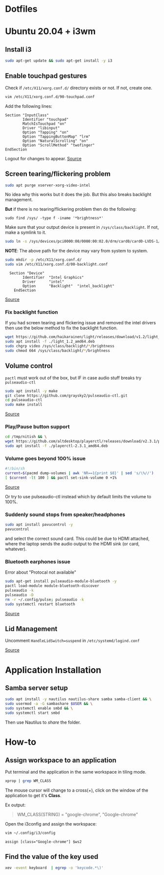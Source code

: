 # Dotfiles

# Ubuntu 20.04 + i3wm

## Install i3

```bash
sudo apt-get update && sudo apt-get install -y i3
```

## Enable touchpad gestures

Check if `/etc/X11/xorg.conf.d/` directory exists or not. If not, create one.

```bash
vim /etc/X11/xorg.conf.d/90-touchpad.conf
```

Add the following lines:

```vim
Section "InputClass"
        Identifier "touchpad"
        MatchIsTouchpad "on"
        Driver "libinput"
        Option "Tapping" "on"
        Option "TappingButtonMap" "lrm"
        Option "NaturalScrolling" "on"
        Option "ScrollMethod" "twofinger"
EndSection
```

Logout for changes to appear.
[Source](https://cravencode.com/post/essentials/enable-tap-to-click-in-i3wm/)


## Screen tearing/flickering problem

```bash
sudo apt purge xserver-xorg-video-intel
```

No idea why this works but it does the job. But this also breaks backlight management.

**But** if there is no tearing/flickering problem then do the following:

```vim
sudo find /sys/ -type f -iname '*brightness*'
```

Make sure that your output device is present in `/sys/class/backlight`. If not, make a symlink to it.

```bash
sudo ln -s /sys/devices/pci0000:00/0000:00:02.0/drm/card0/card0-LVDS-1/intel_backlight  /sys/class/backlight
```

**NOTE**: The above path for the device may vary from system to system.

```bash
sudo mkdir -p /etc/X11/xorg.conf.d/ 
sudo vim /etc/X11/xorg.conf.d/00-backlight.conf
```

```vim
  Section "Device"
        Identifier  "Intel Graphics"
        Driver      "intel"
        Option      "Backlight"  "intel_backlight"
    EndSection
```

[Source](https://askubuntu.com/questions/715306/xbacklight-no-outputs-have-backlight-property-no-sys-class-backlight-folder)


### Fix backlight function

If you had screen tearing and flickering issue and removed the intel drivers then use the below method to fix the backlight function.

```bash
wget https://github.com/haikarainen/light/releases/download/v1.2/light_1.2_amd64.deb
sudo apt install -f ./light_1.2_amd64.deb
sudo chgrp video /sys/class/backlight/*/brightness
sudo chmod 664 /sys/class/backlight/*/brightness
```

## Volume control

`pactl` must work out of the box, but IF in case audio stuff breaks try `pulseaudio-ctl`

```bash
sudo apt install -y make
git clone https://github.com/graysky2/pulseaudio-ctl.git
cd pulseaudio-ctl
sudo make install
```

[Source](https://www.reddit.com/r/i3wm/comments/ahwb57/pulseaudio_exceeding_100_volume_with_keybindings/eeit7rw/?utm_source=reddit&utm_medium=web2x&context=3)


### Play/Pause button support

```bash
cd /tmp/nitish && \
wget https://github.com/altdesktop/playerctl/releases/download/v2.3.1/playerctl-2.3.1_amd64.deb && \
sudo apt install -f ./playerctl-2.3.1_amd64.deb
```

### Volume goes beyond 100% issue

```bash
#!/bin/sh
current=$(pacmd dump-volumes | awk 'NR==1{print $8}' | sed 's/\%//')
[ $current -lt 100 ] && pactl set-sink-volume 0 +1%
```

[Source](https://www.reddit.com/r/i3wm/comments/ahwb57/pulseaudio_exceeding_100_volume_with_keybindings/eeizcov/?utm_source=reddit&utm_medium=web2x&context=3)

Or try to use pulseaudio-ctl instead which by default limits the volume to 100%.


### Suddenly sound stops from speaker/headphones

```bash
sudo apt install pavucontrol -y
pavucontrol
```
and select the correct sound card.
This could be due to HDMI attached, where the laptop sends the audio output to the HDMI sink (or card, whatever).

### Bluetooth earphones issue

Error about "Protocal not available"

```bash
sudo apt-get install pulseaudio-module-bluetooth -y
pactl load-module module-bluetooth-discover
pulseaudio -k
pulseaudio -D
rm -r ~/.config/pulse; pulseaudio -k
sudo systemctl restart bluetooth
```

[Source](https://askubuntu.com/questions/801404/bluetooth-connection-failed-blueman-bluez-errors-dbusfailederror-protocol-no)

## Lid Management

Uncomment `HandleLidSwitch=suspend` in `/etc/systemd/logind.conf`  

[Source](https://forum.manjaro.org/t/i3-suspend-on-lid-close/11305)

# Application Installation

## Samba server setup

```bash
sudo apt install -y nautilus nautilus-share samba samba-client && \
sudo usermod -a -G sambashare $USER && \
sudo systemctl enable smbd && \
sudo systemctl start smbd
```

Then use Nautilus to *share* the folder.


# How-to


## Assign workspace to an application

Put terminal and the application in the same workspace in tiling mode.

```bash
xprop | grep WM_CLASS
```

The mouse cursor will change to a cross(+), click on the window of the application to get it's **Class**.

Ex output:  

> WM_CLASS(STRING) = "google-chrome", "Google-chrome"

Open the i3config and assign the workspace:

```bash
vim ~/.config/i3/config
```

```vim
assign [class="Google-chrome"] $ws2
```

## Find the value of the key used

```bash
xev -event keyboard  | egrep -o 'keycode.*\)'
```